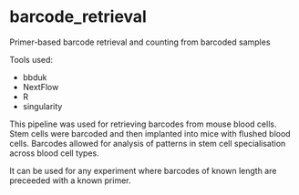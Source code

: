 # barcode_retrieval
Primer-based barcode retrieval and counting from barcoded samples


Tools used:

* bbduk
* NextFlow
* R
* singularity

This pipeline was used for retrieving barcodes from mouse blood cells. Stem cells were barcoded and then implanted into mice with flushed blood cells. Barcodes allowed for analysis of patterns in stem cell specialisation across blood cell types.

It can be used for any experiment where barcodes of known length are preceeded with a known primer.
